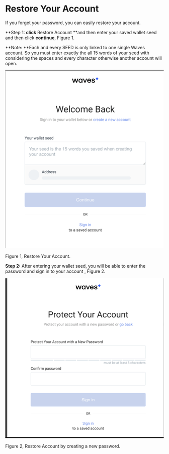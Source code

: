 # Restore Your Account

If you forget your password, you can easily restore your account.

**Step 1: **click** Restore Account **and then enter your saved wallet seed and then click **continue**, Figure 1.

**Note: **Each and every SEED is only linked to one single Waves account. So you must enter exactly the all 15 words of your seed with considering the spaces and every character otherwise another account will open.

![](/assets/Webp.net-resizeimage-7.png)

Figure 1, Restore Your Account.

**Step 2:** After entering your wallet seed, you will be able to enter the password and sign in to your account , Figure 2.

![](/assets/Webp.net-resizeimage-8.png)

Figure 2, Restore Account by creating a new password.

